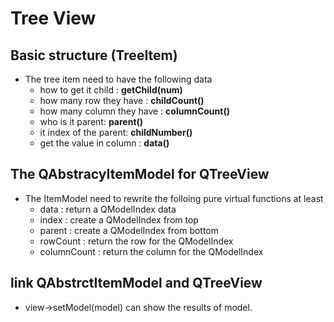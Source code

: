 # Tree View



## Basic structure \(TreeItem\)

* The tree item need to have the following data
  * how to get it child : **getChild\(num\)**
  * how many row they have : **childCount\(\)**
  * how many column they have : **columnCount\(\)**
  * who is it parent: **parent\(\)**
  * it index of the parent: **childNumber\(\)** 
  * get the value in column : **data\(\)**

## The QAbstracyItemModel for QTreeView

* The ItemModel need to rewrite the folloing pure virtual functions at least
  * data : return a QModelIndex data
  * index : create a QModelIndex from top
  * parent : create a QModelIndex from bottom
  * rowCount : return the row for the QModelIndex
  * columnCount : return the column for the QModelIndex 

## link QAbstrctItemModel and QTreeView

* view-&gt;setModel\(model\) can show the results of model.

